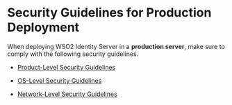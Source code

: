# Security Guidelines for Production Deployment


When deploying WSO2 Identity Server in a **production server**, make sure to comply with the following security guidelines.

-   [Product-Level Security Guidelines](../../administer/product-level-security-guidelines/)

-   [OS-Level Security Guidelines](../../administer/os-level-security-guidelines)

-   [Network-Level Security Guidelines](../../administer/network-level-security-guidelines)
